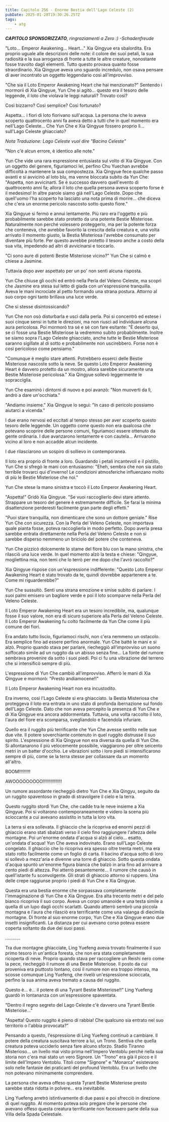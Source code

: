 ```yaml
---
title: Capitolo 256 - Enorme Bestia dell'Lago Celeste (2)
pubDate: 2025-01-28T19:30:26.257Z
tags:
    - atg
---
```



<em><strong>CAPITOLO SPONSORIZZATO</strong>, ringraziamenti a Zero :)
-Schadenfreude</em>


"Loto... Emperor Awakening... Heart..." Xia Qingyue era sbalordita. Era proprio uguale alle descrizioni delle note: il colore dei suoi petali, la sua radiosità e la sua arroganza di fronte a tutte le altre creature, nonostante fosse travolto dagli elementi. Tutto questo provava quanto fosse straordinario. Xia Qingyue aveva uno sguardo incredulo, non osava pensare di aver incontrato un oggetto leggendario così all'improvviso.


"Che sia il Loto Emperor Awakening Heart che hai menzionato?" Sentendo i mormorii di Xia Qingyue, Yun Che si agitò... questo era il tesoro delle leggende, il loto che violava le leggi naturali? Trovato così?


Così bizzarro? Così semplice? Così fortunato?


Aspetta... i fiori di loto fiorivano sull'acqua. La persona che lo aveva scoperto quattrocento anni fa aveva detto a tutti che in quel momento era nell'Lago Celeste... Che Yun Che e Xia Qingyue fossero proprio lì... sull'Lago Celeste ghiacciato?


<em>Nota Traduzione: Lago Celeste vuol dire "Bacino Celeste"</em>


"Non c'è alcun errore, è identico alle note."


Yun Che vide una rara espressione entusiasta sul volto di Xia Qingyue. Con un oggetto del genere, figuriamoci lei, perfino Chu Yuechan avrebbe difficoltà a mantenere la sua compostezza.
Xia Qingyue fece qualche passo avanti e si avvicinò al loto blu, ma venne bloccata subito da Yun Che: "Aspetta, non avvicinarti. Se è successo davvero quell'evento di quattrocento anni fa; allora il loto che quella persona aveva scoperto forse è il medesimo! In altre parole siamo già nell'Lago Celeste. Dopo che quell'uomo l'ha scoperto ha lasciato una nota prima di morire... che diceva che c'era un enorme pericolo nascosto sotto questo fiore."


Xia Qingyue si fermò e annuì lentamente. Più raro era l'oggetto e più probabilmente sarebbe stato protetto da una potente Bestie Misteriose. Naturalmente non perché volessero proteggerlo, ma per la potente forza che conteneva, che avrebbe favorito la crescita della creatura e, una volta arrivato il momento giusto, la Bestia Misteriosa l'avrebbe consumato per diventare più forte. Per questo avrebbe protetto il tesoro anche a costo della sua vita, impedendo ad altri di avvicinarsi e toccarlo.


"Ci sono aure di potenti Bestie Misteriose vicino?" Yun Che si calmò e chiese a Jasmine.


Tuttavia dopo aver aspettato per un po' non sentì alcuna risposta.


Yun Che chiuse gli occhi ed entrò nella Perla del Veleno Celeste, ma scoprì che Jasmine era stesa sul letto di giada con un'espressione tranquilla. Aveva le mani incrociate al petto formando una strana postura. Attorno al suo corpo ogni tanto brillava una luce verde.


Che si stesse disintossicando?


Yun Che non osò disturbarla e uscì dalla perla. Poi si concentrò ed estese i suoi cinque sensi in tutte le direzioni, ma non riuscì ad individuare alcuna aura pericolosa. Poi mormorò tra sé e sé con fare esitante: "È deserto qui, se ci fosse una Bestie Misteriose la vedremmo subito probabilmente. Inoltre se siamo sopra l'Lago Celeste ghiacciato, anche tutte le Bestie Misteriose saranno sigillate al di sotto e probabilmente non uscirebbero. Forse non è così pericoloso come pensiamo."


"Comunque è meglio stare attenti. Potrebbero esserci delle Bestie Misteriose nascoste sotto la neve. Se questo Loto Emperor Awakening Heart è davvero protetto da un mostro, allora sarebbe sicuramente una Bestie Misteriose pericolosa." Xia Qingyue sollevò leggermente le sopracciglia.


Yun Che esaminò i dintorni di nuovo e poi avanzò: "Non muoverti da lì, andrò a dare un'occhiata."


"Andiamo insieme." Xia Qingyue lo seguì: "In caso di pericolo possiamo aiutarci a vicenda."


I due erano nervosi ed eccitati al tempo stesso per aver scoperto questo tesoro delle leggende. Un oggetto come questo non era qualcosa che potevano scoprire delle persone comuni, figuriamoci essere ottenuto da gente ordinaria. I due avanzarono lentamente e con cautela... Arrivarono vicino al loro e non accadde alcun incidente.


I due rilasciarono un sospiro di sollievo in contemporanea.


Il loto era proprio di fronte a loro. Guardando i petali incantevoli e il pistillo, Yun Che si sfregò le mani con entusiasmo: "Eheh, sembra che non sia stato terribile trovarci qui d'inverno! Le condizioni atmosferiche influenzano molto di più le Bestie Misteriose che noi."


Yun Che stese la mano sinistra e toccò il Loto Emperor Awakening Heart.


"Aspetta!" Gridò Xia Qingyue. "Se vuoi raccoglierlo devi stare attento.
Strappare un tesoro del genere è estremamente difficile. Se farai la minima disattenzione perderesti facilmente gran parte degli effetti."


"Puoi stare tranquilla, non dimenticare che sono un dottore geniale." Rise Yun Che con sicurezza. Con la Perla del Veleno Celeste, non importava quale pianta fosse, poteva raccoglierla in modo perfetto. Dopo averla presa sarebbe entrata direttamente nella Perla del Veleno Celeste e non si sarebbe disperso nemmeno un briciolo del potere che conteneva.


Yun Che pizzicò dolcemente lo stame del fiore blu con la mano sinistra, che rilasciò una luce verde. In quel momento alzò la testa e chiese: "Qingyue, mogliettina mia, non temi che lo terrò per me dopo che l'avrò raccolto?"


Xia Qingyue rispose con un'espressione indifferente: "Questo Loto Emperor Awakening Heart è stato trovato da te, quindi dovrebbe appartenere a te. Come mi riguarderebbe?"


Yun Che sussultò. Sentì una strana emozione e smise subito di parlare. I suoi palmi emisero un bagliore verde e poi il loto scomparve nella Perla del Veleno Celeste.


Il Loto Emperor Awakening Heart era un tesoro incredibile, ma, qualunque fosse il suo valore, non era di sicuro superiore alla Perla del Veleno Celeste. Il Loto Emperor Awakening fu colto facilmente da Yun Che come il più comune dei fiori.


Era andato tutto liscio, figuriamoci rischi, non c'era nemmeno un ostacolo. Era semplice fino ad essere perfino anormale. Yun Che batté le mani e si alzò. Proprio quando stava per parlare, riecheggiò all'improvviso un suono soffocato simile ad un ruggito da un abisso senza fine... La fonte del rumore sembrava provenire da sotto i suoi piedi. Poi ci fu una vibrazione del terreno che si intensificò sempre di più.


L'espressione di Yun Che cambiò all'improvviso. Afferrò le mani di Xia Qingyue e mormorò: "Presto andiamocene!!"


Il Loto Emperor Awakening Heart non era incustodito.


Era inverno, così l'Lago Celeste si era ghiacciato. la Bestia Misteriosa che proteggeva il loto era entrata in uno stato di profonda ibernazione sul fondo dell'Lago Celeste. Dato che non aveva percepito la presenza di Yun Che e di Xia Qingyue era ancora addormentata. Tuttavia, una volta raccolto il loto, l'aura del fiore era scomparsa, svegliandolo e facendola infuriare.


Quello era il ruggito più terrificante che Yun Che avesse sentito nelle sue due vite. Il potere soverchiante contenuto in quel ruggito distrusse il suo spirito.
L'espressione di Xia Qingyue non era diversa da quella di Yun Che. Si allontanarono il più velocemente possibile, viaggiarono per oltre seicento metri in un batter d'occhio. Le vibrazioni sotto i loro piedi si intensificarono sempre di più, come se la terra stesse per collassare da un momento all'altro.


BOOM!!!!!!!!!


AWOOOOOOOOO!!!!!!!!!!!!!!!


Un rumore assordante riecheggiò dietro Yun Che e Xia Qingyu, seguito da un ruggito spaventoso in grado di stravolgere il cielo e la terra.


Questo ruggito stordì Yun Che, che cadde tra le neve insieme a Xia Qingyue. Poi si voltarono contemporaneamente e videro la scena più scioccante a cui avevano assistito in tutta la loro vita.


La terra si era sollevata. Il ghiaccio che la ricopriva ed enormi pezzi di ghiaccio erano stati sbalzati verso il cielo fino raggiungere l'altezza delle montagne. Poi un'enorme ondata d'acqua si alzò al cielo... esatto, un'ondata d'acqua! Yun Che aveva indovinato. Erano sull'Lago Celeste congelato. Il ghiaccio che lo ricopriva era spesso oltre trenta metri, ma era stato rotto facilmente come un foglio di carta. Il bacino d'acqua sotto di loro si sollevò a mezz'aria e divenne una torre di ghiaccio. Sotto questa ondata d'acqua spuntò un'enorme figura bianca che balzò in aria fino ad arrivare a cento piedi di altezza. Poi atterrò pesantemente... Il rumore che causò in quell'istante fu sconvolgente. Gli strati di ghiaccio attorno si ruppero. Una delle crepe raggiunse proprio i piedi di Yun Che e Xia Qingyue.


Questa era una bestia enorme che sorpassava completamente l'immaginazione di Yun Che e Xia Qingyue.
Era alta trecento metri e del pelo bianco ricopriva il suo corpo. Aveva un corpo umanoide e una testa simile a quella di un lupo dagli occhi scarlatti. Quando atterrò sembrò una piccola montagna e l'aura che rilasciò era terrificante come una valanga di diecimila montagne. Di fronte al suo enorme corpo, Yun Che e Xia Qingyue erano due insetti insignificanti. La distanza per cui avevano corso poteva essere coperta soltanto da due dei suoi passi.


............


Tra due montagne ghiacciate, Ling Yuefeng aveva trovato finalmente il suo primo tesoro in un'antica foresta, che non era stata completamente ricoperta di neve. Proprio quando stava per raccogliere un Reishi nero come la pece, riecheggiò il rumore di una Bestie Misteriose. Il posto da cui proveniva era piuttosto lontano, così il rumore non era troppo intenso, ma scosse comunque Ling Yuefeng, che rivelò un'espressione scioccata, perfino la sua anima aveva tremato a causa del ruggito.


Questo è... è... il potere di una Tyrant Bestie Misteriose!!" Ling Yuefeng guardò in lontananza con un'espressione spaventata.


"Dentro il regno segreto del Lago Celeste c'è davvero una Tyrant Bestie Misteriose..."


"Aspetta! Questo ruggito è pieno di rabbia! Che qualcuno sia entrato nel suo territorio o l'abbia provocata?"


Pensando a questo, l'espressione di Ling Yuefeng continuò a cambiare. Il potere della creatura suscitava terrore a lui, un Trono. Sentiva che quella creatura poteva ucciderlo senza fare alcuno sforzo. Stadio Tiranno Misterioso... un livello mai visto prima nell'Impero Ventoblu perché nella sua storia non c'era mai stato un vero Signore. Un "Trono" era già il picco e il limite dell'Impero Ventoblu. Titoli come "Signore" e "Monarca" esistevano solo nelle fantasie dei praticanti del profound Ventoblu. Era un livello che non potevano minimamente comprendere.


La persona che aveva offeso questa Tyrant Bestie Misteriose presto sarebbe stata ridotta in polvere... era inevitabile.


Ling Yuefeng arretrò istintivamente di due passi e poi sfrecciò in direzione di quel ruggito. Al momento poteva solo pregare che le persone che avevano offeso questa creatura terrificante non facessero parte della sua Villa della Spada Celestiale.
                                


                                



